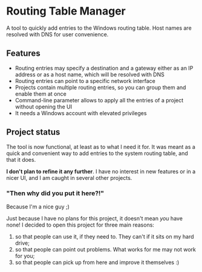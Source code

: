 # Routing Table Manager

A tool to quickly add entries to the Windows routing table. Host names are resolved with DNS for user convenience. 

## Features

* Routing entries may specify a destination and a gateway either as an IP address or as a host name, which will be resolved with DNS
* Routing entries can point to a specific network interface
* Projects contain multiple routing entries, so you can group them and enable them at once 
* Command-line parameter allows to apply all the entries of a project without opening the UI
* It needs a Windows account with elevated privileges

## Project status

The tool is now functional, at least as to what I need it for. It was meant as a quick and convenient way to add entries to the system routing table, and that it does. 

**I don't plan to refine it any further**. I have no interest in new features or in a nicer UI, and I am caught in several other projects. 

### "Then why did you put it here?!"

Because I'm a nice guy ;)

Just because I have no plans for this project, it doesn't mean _you_ have none! I decided to open this project for three main reasons:
1. so that people can use it, if they need to. They can't if it sits on my hard drive;
2. so that people can point out problems. What works for me may not work for you; 
3. so that people can pick up from here and improve it themselves :)
